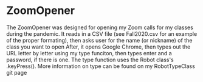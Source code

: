 # ZoomOpener

The ZoomOpener was designed for opening my Zoom calls for my classes during the pandemic. 
It reads in a CSV file (see Fall2020.csv for an example of the proper formating), then asks user for the name (or nickname) of the class you want to open
After, it opens Google Chrome, then types out the URL letter by letter using my type funciton, then types enter and a password, if there is one. 
The type function uses the Robot class's .keyPress(). More information on type can be found on my RobotTypeClass git page

